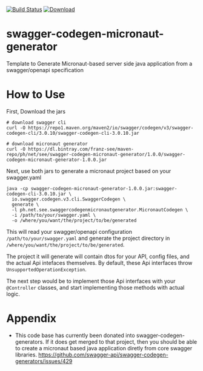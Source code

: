 [![Build Status](https://travis-ci.org/franz-see/swagger-codegen-micronaut-generator.svg?branch=master)](https://travis-ci.org/franz-see/swagger-codegen-micronaut-generator) 
[ ![Download](https://api.bintray.com/packages/franz-see/maven-repo/swagger-codegen-micronaut-generator/images/download.svg) ](https://bintray.com/franz-see/maven-repo/swagger-codegen-micronaut-generator/_latestVersion)

# swagger-codegen-micronaut-generator
Template to Generate Micronaut-based server side java application from a swagger/openapi specification

# How to Use

First, Download the jars

```
# download swagger cli
curl -O https://repo1.maven.org/maven2/io/swagger/codegen/v3/swagger-codegen-cli/3.0.10/swagger-codegen-cli-3.0.10.jar

# download micronaut generator
curl -O https://dl.bintray.com/franz-see/maven-repo/ph/net/see/swagger-codegen-micronaut-generator/1.0.0/swagger-codegen-micronaut-generator-1.0.0.jar
```

Next, use both jars to generate a micronaut project based on your swagger.yaml

```
java -cp swagger-codegen-micronaut-generator-1.0.0.jar:swagger-codegen-cli-3.0.10.jar \
  io.swagger.codegen.v3.cli.SwaggerCodegen \
  generate \
  -l ph.net.see.swaggercodegenmicronautgenerator.MicronautCodegen \
  -i /path/to/your/swagger.yaml \
  -o /where/you/want/the/project/to/be/generated
``` 

This will read your swagger/openapi configuration `/path/to/your/swagger.yaml` and generate the project directory in `/where/you/want/the/project/to/be/generated`. 


The project it will generate will contain dtos for your API, config files, and the actual Api intefaces themselves. By default, these Api interfaces throw `UnsupportedOperationException`. 

The next step would be to implement those Api interfaces with your `@Controller` classes, and start implementing those methods with actual logic. 

# Appendix

 * This code base has currently been donated into swagger-codegen-generators. If it does get merged to that project, then you should be able to create a micronaut based java application diretly from core swagger libraries. https://github.com/swagger-api/swagger-codegen-generators/issues/429
